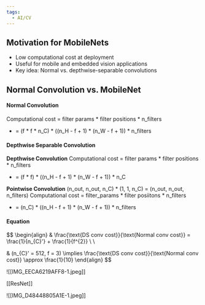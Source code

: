 ```yaml
---
tags:
  - AI/CV
---
```



## Motivation for MobileNets
- Low computational cost at deployment
- Useful for mobile and embedded vision applications
- Key idea: Normal vs. depthwise-separable convolutions

## Normal Convolution vs. MobileNet
#### Normal Convolution
Computational cost = filter params * filter positions * n_filters
- = (f * f * n_C) * ((n_H - f + 1) * (n_W - f + 1)) * n_filters
#### Depthwise Separable Convolution
__Depthwise Convolution__
Computational cost = filter params * filter positions * n_filters
- = (f * f) * ((n_H - f + 1) * (n_W - f + 1)) * n_C

__Pointwise Convolution__
(n_out, n_out, n_C) * (1, 1, n_C) = (n_out, n_out, n_filters)
Computational cost = filter_params * filter posiitons * n_filters
- = (n_C) * ((n_H - f + 1) * (n_W - f + 1)) * n_filters
#### Equation
$$
\begin{align}
& 
\frac{\text{DS conv cost}}{\text{Normal conv cost}} = \frac{1}{n_{C}'} + \frac{1}{f^{2}}  \\ \\

& (n_{C}' = 512, f = 3) \implies 
\frac{\text{DS conv cost}}{\text{Normal conv cost}} \approx \frac{1}{10}
\end{align}
$$


![[IMG_EECA6219AFF8-1.jpeg]]

[[ResNet]]

![[IMG_D48448805A1E-1.jpeg]]


